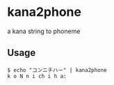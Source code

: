 # kana2phone
a kana string to phoneme

## Usage

```
$ echo "コンニチハー" | kana2phone
k o N n i ch i h a:
```
